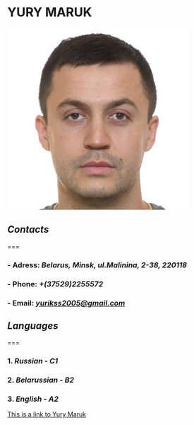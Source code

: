 # **YURY MARUK**
![Yury Maruk](/img/yurymaruk.jpg)

## ***Contacts***
===

###    - Adress: *Belarus, Minsk, ul.Malinina, 2-38, 220118*
###    - Phone: *+(37529)2255572*
###    - Email: *yurikss2005@gmail.com*

## ***Languages***
===

### 1. *Russian - C1*
### 2. *Belarussian - B2*
### 3. *English - A2*

[This is a link to Yury Maruk](https://github.com/TomHooks/rsschool-cv/blob/gh-pages/cv.md)




            
